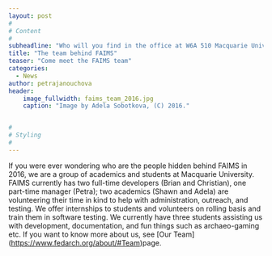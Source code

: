 ```yaml
---
layout: post
#
# Content
#
subheadline: "Who will you find in the office at W6A 510 Macquarie University"
title: "The team behind FAIMS"
teaser: "Come meet the FAIMS team"
categories:
  - News
author: petrajanouchova
header:
    image_fullwidth: faims_team_2016.jpg
    caption: "Image by Adela Sobotkova, (C) 2016."


#
# Styling
#
---
```


If you were ever wondering who are the people hidden behind FAIMS in 2016, we are a group of academics and students at Macquarie University. FAIMS currently has two full-time developers (Brian and Christian), one part-time manager (Petra); two academics (Shawn and Adela) are volunteering their time in kind to help with administration, outreach, and testing. We offer internships to students and volunteers on rolling basis and train them in software testing. We currently have three students assisting us with development, documentation, and fun things such as archaeo-gaming etc. If you want to know more about us, see [Our Team] (https://www.fedarch.org/about/#Team)page. 
